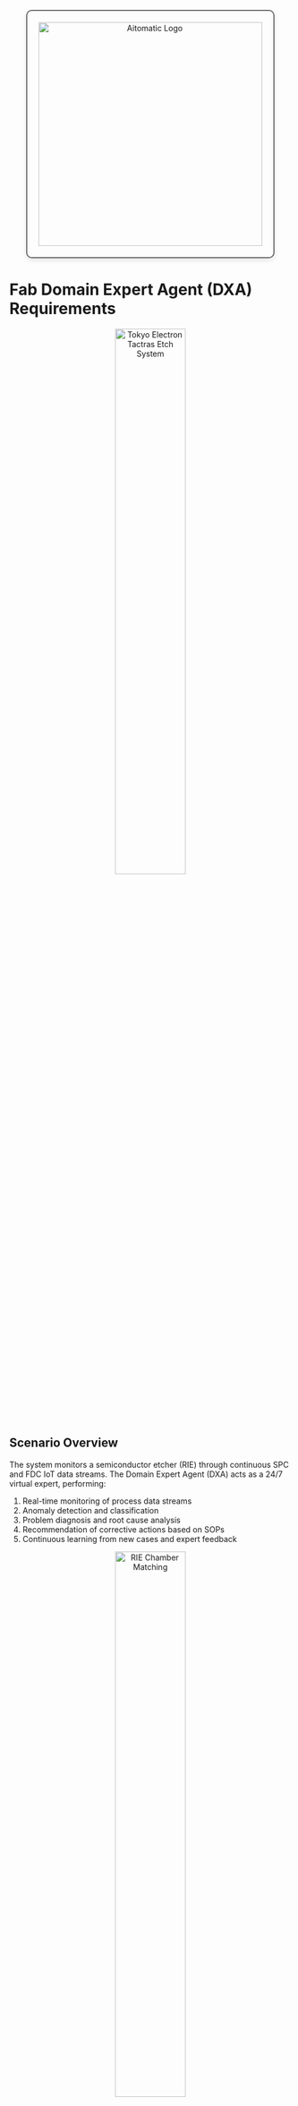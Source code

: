 <!-- markdownlint-disable MD041 -->
<!-- markdownlint-disable MD033 -->
<p align="center">
  <img src="https://cdn.prod.website-files.com/62a10970901ba826988ed5aa/62d942adcae82825089dabdb_aitomatic-logo-black.png" alt="Aitomatic Logo" width="400" style="border: 2px solid #666; border-radius: 10px; padding: 20px; box-shadow: 0 4px 8px rgba(0,0,0,0.1);"/>
</p>

# Fab Domain Expert Agent (DXA) Requirements

<p align="center">
  <img src="https://www.tel.com/product/pv8va20000001bxe-img/pv8va20000001bzt.jpg" alt="Tokyo Electron Tactras Etch System" width="50%" />
</p>

## Scenario Overview

The system monitors a semiconductor etcher (RIE) through continuous SPC and FDC IoT data streams. The Domain Expert Agent (DXA) acts as a 24/7 virtual expert, performing:

1. Real-time monitoring of process data streams
2. Anomaly detection and classification
3. Problem diagnosis and root cause analysis
4. Recommendation of corrective actions based on SOPs
5. Continuous learning from new cases and expert feedback

<p align="center">
  <img src="https://media.springernature.com/lw685/springer-static/image/art%3A10.1038%2Fs41598-024-57697-5/MediaObjects/41598_2024_57697_Fig3_HTML.png" alt="RIE Chamber Matching" width="50%" />
</p>

### Example Scenario: RIE Chamber Matching

```mermaid
sequenceDiagram
    participant C1 as Chamber 1
    participant C2 as Chamber 2
    participant DXA as DXA System
    participant Op as Operator

    Note over C1,C2: Continuous monitoring of<br/>matching parameters
    C1->>DXA: FDC Data Stream
    C2->>DXA: FDC Data Stream
    DXA->>DXA: Detect drift in<br/>etch rate matching
    
    alt Severe Drift
        DXA->>Op: Alert: Chamber matching<br/>deviation detected
        DXA->>Op: Recommend parameter<br/>adjustment
    else Minor Drift
        DXA->>DXA: Log drift pattern
        DXA->>DXA: Monitor trend
    end
```

#### Context

- Two RIE chambers running the same process
- Critical parameters monitored:
  - Etch rates
  - Chamber pressure
  - RF power matching
  - Gas flow rates
  - Chamber temperature

#### Challenge

1. Maintain consistent performance across chambers
2. Early detection of parameter drift
3. Rapid diagnosis of matching issues
4. Automated correction within safe bounds

#### DXA Actions

1. **Continuous Monitoring**
   - Real-time FDC data analysis
   - SPC trend monitoring
   - Cross-chamber correlation analysis

2. **Anomaly Detection**
   - Statistical process control
   - Pattern recognition in multivariate data
   - Historical case matching

3. **Diagnosis & Resolution**
   - Root cause analysis using knowledge base
   - Parameter adjustment recommendations
   - SOP execution for known cases
   - Expert escalation for novel situations

4. **Learning & Optimization**
   - Case logging and classification
   - Success rate tracking
   - Knowledge base updates
   - SOP refinement

## Solution Architecture

```mermaid
graph TB
    subgraph "Data Layer"
        SPC[SPC Data]
        FDC[FDC Data]
        AD[Anomaly Detection]
    end
    subgraph "DXA Core"
        direction LR
        WF[Workflow Engine]
        PS[Planning System]
        RE[Reasoning Engine]
    end
    subgraph "Knowledge Layer"
        KB[(Knowledge Base)]
        SEMI[SEMIKONG LLM]
        RAG[RAG Pipeline]
    end
    SPC --> AD
    FDC --> AD
    AD --> WF
    WF <--> PS
    PS <--> RE
    RE <--> KB
    KB <--> SEMI
    KB <--> RAG
    SEMI <--> RAG
```

### 1. Data Monitoring & Anomaly Detection Layer

- Integration with SPC and FDC data streams
- Plug-in architecture for AI/infra team's anomaly detection kernels
- Real-time monitoring and signal processing
- Multi-variate anomaly detection capabilities

### 2. Domain Expert Agent Core

#### 2.1 Workflow Engine

- Flexible workflow design combining expert knowledge and Fab APIs
- Support for multiple concurrent root cause analyses
- Dynamic workflow adaptation based on case context
- Integration with knowledge base for workflow templates

#### 2.2 Planning System

- Automated diagnosis planning
- SOP execution planning
- Resource allocation and scheduling
- Plan adaptation based on feedback

```mermaid
stateDiagram-v2
    [*] --> DetectAnomaly
    DetectAnomaly --> AssessContext
    AssessContext --> QueryKB
    QueryKB --> PlanGeneration
    PlanGeneration --> ValidationCheck
    
    ValidationCheck --> ExecutePlan: Pass
    ValidationCheck --> ModifyPlan: Fail
    ModifyPlan --> ValidationCheck
    
    ExecutePlan --> MonitorExecution
    MonitorExecution --> UpdateKB
    MonitorExecution --> ModifyPlan: Need Adjustment
    UpdateKB --> [*]
```

#### 2.3 Reasoning Engine

- Enhanced SEMIKONG LLM integration
- Multi-step reasoning capabilities
- Semantic knowledge base querying
- Uncertainty handling and probabilistic reasoning

### 3. Knowledge Management System

- Semantic Knowledge Base for:
  - Expert knowledge
  - SOPs and procedures
  - Historical cases
  - Workflow templates
  - Domain heuristics
- Flexible knowledge capture with customized templates
- Knowledge editing and version control
- Dynamic knowledge extension through expert interviews

```mermaid
graph TB
    subgraph "Knowledge Sources"
        EI[Expert Interviews]
        DOC[Documents]
        PP[PowerPoints]
        HIST[Historical Cases]
    end

    subgraph "Processing"
        KE[Knowledge Extraction]
        NLP[NLP Processing]
        VAL[Validation]
    end

    subgraph "Storage"
        KB[(Knowledge Base)]
        META[Metadata Store]
        VER[Version Control]
    end

    EI --> KE
    DOC --> KE
    PP --> KE
    HIST --> KE
    KE --> NLP
    NLP --> VAL
    VAL --> KB
    KB --> META
    KB --> VER
```

### 4. Enhanced SEMIKONG LLM Integration

- Integration timeline: Complete by 1/31/2025
- Fab domain specialization through fine-tuning
- Components:
  - Data preparation pipeline
  - Model fine-tuning pipeline
  - RAG (Retrieval Augmented Generation) pipeline
- Evaluation and validation framework
- Specific requirements from original doc:
  - SemiKong with Llama 3.3 - 1/31/2025
  - Finetune with current SEMIKONG
  - Finetune specifically with Fab domain know-how (mostly from PowerPoint)
  - New SEMIKONG release date: Before 1/31/2025

## Technical Requirements

### Workflow Capabilities

- Dynamic workflow construction from expert knowledge
- Integration with multiple Fab APIs
- Support for 1-to-many root cause analysis
- Knowledge-based workflow design
- Original workflow requirements:
  - How to build workflows that combine expert interview results with multiple Fab APIs
  - Design elements (workflows, plans, facts, heuristics, conditions) should come from knowledge base

### Reasoning Capabilities

- Enhanced SEMIKONG integration
- Document-based reasoning support
- Raw FDC data anomaly detection
- Causal analysis and inference
- Original reasoning requirements:
  - Based on supporting documents to provide more information about cases
  - Root cause analysis beyond expert interview content
  - Anomaly detection from raw FDC data

### Knowledge Integration

- Flexible knowledge capture mechanisms
- Dynamic question generation for knowledge acquisition
- Knowledge base editing and maintenance
- Domain-specific template customization
- Original knowledge integration requirements:
  - Customized templates for different domain knowledge capture
  - Capability to extend questions based on expert answers
  - Flexibility to edit existing knowledge

## Current Limitations & Challenges

- SEMIKONG's current limitations in Fab domain knowledge (original issue)
- Need for specialized fine-tuning
- Complex integration requirements with existing systems
- Real-time performance requirements

## Success Criteria

- Accurate anomaly detection and classification
- Reduced mean time to diagnosis
- Successful integration with existing Fab systems
- Demonstrable reasoning capabilities
- Effective knowledge capture and utilization

## Workflow Example

```mermaid
sequenceDiagram
    participant IoT as IoT Streams
    participant AD as Anomaly Detector
    participant DXA as DXA Core
    participant KB as Knowledge Base
    participant Expert as Human Expert

    IoT->>AD: Stream SPC/FDC Data
    AD->>AD: Process Signals
    AD->>DXA: Detect Anomaly
    DXA->>KB: Query Similar Cases
    KB-->>DXA: Return Relevant Cases
    DXA->>DXA: Analyze Severity
    alt Severe Case
        DXA->>Expert: Alert & Recommend Action
    else Known Case
        DXA->>DXA: Execute SOP
    end
    DXA->>KB: Log Case & Resolution
```

## Demo Script (3 minutes)

### Setup (30s)

- RIE chamber monitoring interface
- Split screen showing:
  - Real-time FDC/SPC data streams
  - DXA analysis dashboard
  - Chamber matching visualization
  - Knowledge base interface

### Demo Flow

#### 0:00-0:30 - Normal Chamber Operation

- Show real-time monitoring of matching parameters
- Display key metrics:
  - Etch rates correlation
  - Chamber pressure matching
  - RF power alignment
  - Temperature profiles
- Highlight autonomous monitoring by DXA

#### 0:30-1:30 - Drift Detection & Analysis

- Introduce gradual drift in etch rate matching
- DXA performs multi-parameter analysis:
  - Historical pattern matching
  - Cross-chamber correlation
  - Process window validation
  - Root cause determination
- Show real-time reasoning process
- Display drift classification confidence

#### 1:30-2:30 - Automated Response

- DXA generates correction strategy
- Show parameter adjustment calculations
- Demonstrate SOP execution:
  - Safety bound validation
  - Step-by-step workflow
  - Real-time verification
- Display recovery metrics

#### 2:30-3:00 - Learning & Optimization

- Show case capture in knowledge base
- Display optimization metrics:
  - Time to detection
  - Correction accuracy
  - Learning integration
- Demonstrate value vs. manual process

### Interactive Elements

- Parameter trend exploration
- Alternative drift scenarios
- SOP step drill-down
- Knowledge base query interface

### Technical Requirements 2

#### Demo Environment

- Fab equipment simulation
- Real-time FDC/SPC feeds
- DXA reasoning visualization
- Knowledge base interface

#### Visualization Requirements

- Multi-parameter correlation plots
- Chamber matching metrics
- Drift detection confidence
- SOP execution status
- Learning capture display

#### Backup Plans

- Pre-recorded drift scenarios
- Offline analysis results
- Alternative chamber configurations
- Sample learning sequences
